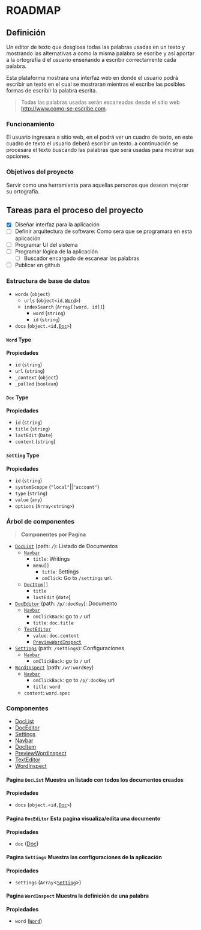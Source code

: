 # ROADMAP

## Definición

Un editor de texto que desglosa todas las palabras usadas en un texto y mostrando las alternativas a como la misma palabra se escribe y así aportar a la ortografía d el usuario enseñando a escribir correctamente cada palabra.

Esta plataforma mostrara una interfaz web en donde el usuario podrá escribir un texto en el cual se mostraran mientras el escribe las posibles formas de escribir la palabra escrita.

> Todas las palabras usadas serán escaneadas desde el sitio web <http://www.como-se-escribe.com>.

### Funcionamiento

El usuario ingresara a sitio web, en el podrá ver un cuadro de texto, en este cuadro de texto el usuario deberá escribir un texto. a continuación se procesara el texto buscando las palabras que será usadas para mostrar sus opciones.

### Objetivos del proyecto

Servir como una herramienta para aquellas personas que desean mejorar su ortografía.

## Tareas para el proceso del proyecto

- [x] Diseñar interfaz para la aplicación
- [ ] Definir arquitectura de software: Como sera que se programara en esta aplicación
- [ ] Programar UI del sistema
- [ ] Programar lógica de la aplicación
    - [ ] Buscador encargado de escanear las palabras
- [ ] Publicar en github

### Estructura de base de datos

- `words` (`object`)
    + `urls` (`object<id,`[`Word`](#type-word)`>`)
    + `indexSearch` (`Array[[word, id]]`)
        * `word` (`string`)
        * `id` (`string`)
- `docs` (`object.<id,`[`Doc`](#type-doc)`>`)

<a name="type-word"></a>
#### `Word` Type

__Propiedades__

* `id` (`string`)
* `url` (`string`)
* `_context` (`object`)
* `_pulled` (`boolean`)


<a name="type-doc"></a>
#### `Doc` Type

__Propiedades__

* `id` (`string`)
* `title` (`string`)
* `lastEdit` (`Date`)
* `content` (`string`)


<a name="type-setting"></a>
#### `Setting` Type

__Propiedades__
* `id` (`string`)
* `systemScoppe` (`"local"`||`"account"`)
* `type` (`string`)
* `value` (`any`)
* `options` (`Array<string>`)


### Árbol de componentes

> __Componentes por Pagina__

* [`DocList`](#component-doclist) (path: `/`): Listado de Documentos
    - [`Navbar`](#component-navbar)
        + `title`: Writings
        + `menu[]`
            * `title`: Settings
            * `onClick`: Go to `/settings` url.
    - [`DocItem[]`](#component-docitem)
        + `title`
        + `lastEdit` (`date`)
* [`DocEditor`](#component-doceditor) (path: `/p/:docKey`): Documento
    - [`Navbar`](#component-navbar)
        + `onClickBack`: go to `/` url
        + `title`: `doc.title`
    - [`TextEditor`](#component-texteditor)
        + `value`: `doc.content`
        + [`PreviewWordInspect`](#component-previewwordinspect)
* [`Settings`](#component-settings) (path: `/settings`): Configuraciones
    - [`Navbar`](#component-navbar)
        + `onClickBack`: go to `/` url
* [`WordInspect`](#component-wordinspect) (path: `/w/:wordKey`)
    - [`Navbar`](#component-navbar)
        + `onClickBack`: go to `/p/:docKey` url
        + `title`: `word`
    - `content`: `word.spec`

### Componentes

* [DocList](#component-doclist)
* [DocEditor](#component-doceditor)
* [Settings](#component-settings)
* [Navbar](#component-navbar)
* [DocItem](#component-docitem)
* [PreviewWordInspect](#component-previewwordinspect)
* [TextEditor](#component-texteditor)
* [WordInspect](#component-wordinspect)

<a name="component-doclist"></a>
#### Pagina `DocList` Muestra un listado con todos los documentos creados

__Propiedades__

* `docs` (`object.<id,`[`Doc`](#type-doc)`>`)

<a name="component-doceditor"></a>
#### Pagina `DocEditor` Esta pagina visualiza/edita una documento

__Propiedades__

* `doc` ([Doc](#type-doc))


<a name="component-settings"></a>
#### Pagina `Settings` Muestra las configuraciones de la aplicación

__Propiedades__

* `settings` (`Array`<[`Setting`](#type-setting)>)

<a name="component-wordinspect"></a>
#### Pagina `WordInspect` Muestra la definición de una palabra

__Propiedades__

* `word` ([`Word`](#type-word))


